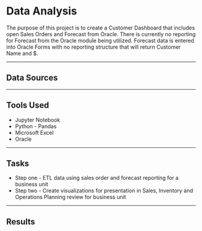 # Data Analysis
The purpose of this project is to create a Customer Dashboard that includes open Sales Orders and Forecast from Oracle.  There is currently no reporting for Forecast from the Oracle module being utilized.  Forecast data is entered into Oracle Forms with no reporting structure that will return Customer Name and $.

---
## Data Sources


---
## Tools Used
* Jupyter Notebook
* Python - Pandas
* Microsoft Excel
* Oracle 

---
## Tasks
* Step one - ETL data using sales order and forecast reporting for a business unit
* Step two - Create visualizations for presentation in Sales, Inventory and Operations Planning review for business unit

---
## Results


